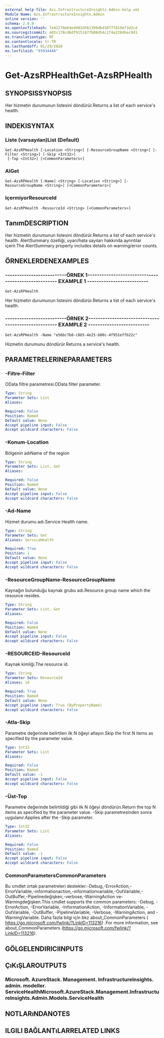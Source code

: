 ```yaml
---
external help file: Azs.InfrastructureInsights.Admin-help.xml
Module Name: Azs.InfrastructureInsights.Admin
online version: ''
schema: 2.0.0
ms.openlocfilehash: 7e42278eb4ed402d561399dbd1077f819ef3d2cd
ms.sourcegitcommit: 4d2c178cd6df9151877b08d54c1f4a228dbec9d1
ms.translationtype: MT
ms.contentlocale: tr-TR
ms.lasthandoff: 01/29/2020
ms.locfileid: "93934446"
---
```

# <span data-ttu-id="4c4b5-101">Get-AzsRPHealth</span><span class="sxs-lookup"><span data-stu-id="4c4b5-101">Get-AzsRPHealth</span></span>

## <span data-ttu-id="4c4b5-102">SYNOPSIS</span><span class="sxs-lookup"><span data-stu-id="4c4b5-102">SYNOPSIS</span></span>
<span data-ttu-id="4c4b5-103">Her hizmetin durumunun listesini döndürür.</span><span class="sxs-lookup"><span data-stu-id="4c4b5-103">Returns a list of each service's health.</span></span>

## <span data-ttu-id="4c4b5-104">INDEKI</span><span class="sxs-lookup"><span data-stu-id="4c4b5-104">SYNTAX</span></span>

### <span data-ttu-id="4c4b5-105">Liste (varsayılan)</span><span class="sxs-lookup"><span data-stu-id="4c4b5-105">List (Default)</span></span>
```
Get-AzsRPHealth [-Location <String>] [-ResourceGroupName <String>] [-Filter <String>] [-Skip <Int32>]
 [-Top <Int32>] [<CommonParameters>]
```

### <span data-ttu-id="4c4b5-106">Al</span><span class="sxs-lookup"><span data-stu-id="4c4b5-106">Get</span></span>
```
Get-AzsRPHealth [-Name] <String> [-Location <String>] [-ResourceGroupName <String>] [<CommonParameters>]
```

### <span data-ttu-id="4c4b5-107">Içermiyor</span><span class="sxs-lookup"><span data-stu-id="4c4b5-107">ResourceId</span></span>
```
Get-AzsRPHealth -ResourceId <String> [<CommonParameters>]
```

## <span data-ttu-id="4c4b5-108">Tanım</span><span class="sxs-lookup"><span data-stu-id="4c4b5-108">DESCRIPTION</span></span>
<span data-ttu-id="4c4b5-109">Her hizmetin durumunun listesini döndürür.</span><span class="sxs-lookup"><span data-stu-id="4c4b5-109">Returns a list of each service's health.</span></span> <span data-ttu-id="4c4b5-110">AlertSummary özelliği, uyarı/hata sayıları hakkında ayrıntılar içerir.</span><span class="sxs-lookup"><span data-stu-id="4c4b5-110">The AlertSummary property includes details on warning/error counts.</span></span>

## <span data-ttu-id="4c4b5-111">ÖRNEKLERDEN</span><span class="sxs-lookup"><span data-stu-id="4c4b5-111">EXAMPLES</span></span>

### <span data-ttu-id="4c4b5-112">--------------------------ÖRNEK 1--------------------------</span><span class="sxs-lookup"><span data-stu-id="4c4b5-112">-------------------------- EXAMPLE 1 --------------------------</span></span>
```
Get-AzsRPHealth
```

<span data-ttu-id="4c4b5-113">Her hizmetin durumunun listesini döndürür.</span><span class="sxs-lookup"><span data-stu-id="4c4b5-113">Returns a list of each service's health.</span></span>

### <span data-ttu-id="4c4b5-114">--------------------------ÖRNEK 2--------------------------</span><span class="sxs-lookup"><span data-stu-id="4c4b5-114">-------------------------- EXAMPLE 2 --------------------------</span></span>
```
Get-AzsRPHealth -Name "e56bc7b8-c8b5-4e25-b00c-4f951effb22c"
```

<span data-ttu-id="4c4b5-115">Hizmetin durumunu döndürür.</span><span class="sxs-lookup"><span data-stu-id="4c4b5-115">Returns a service's health.</span></span>

## <span data-ttu-id="4c4b5-116">PARAMETRELERINE</span><span class="sxs-lookup"><span data-stu-id="4c4b5-116">PARAMETERS</span></span>

### <span data-ttu-id="4c4b5-117">-Filtre</span><span class="sxs-lookup"><span data-stu-id="4c4b5-117">-Filter</span></span>
<span data-ttu-id="4c4b5-118">OData filtre parametresi.</span><span class="sxs-lookup"><span data-stu-id="4c4b5-118">OData filter parameter.</span></span>

```yaml
Type: String
Parameter Sets: List
Aliases: 

Required: False
Position: Named
Default value: None
Accept pipeline input: False
Accept wildcard characters: False
```

### <span data-ttu-id="4c4b5-119">-Konum</span><span class="sxs-lookup"><span data-stu-id="4c4b5-119">-Location</span></span>
<span data-ttu-id="4c4b5-120">Bölgenin adı</span><span class="sxs-lookup"><span data-stu-id="4c4b5-120">Name of the region</span></span>

```yaml
Type: String
Parameter Sets: List, Get
Aliases: 

Required: False
Position: Named
Default value: None
Accept pipeline input: False
Accept wildcard characters: False
```

### <span data-ttu-id="4c4b5-121">-Ad</span><span class="sxs-lookup"><span data-stu-id="4c4b5-121">-Name</span></span>
<span data-ttu-id="4c4b5-122">Hizmet durumu adı.</span><span class="sxs-lookup"><span data-stu-id="4c4b5-122">Service Health name.</span></span>

```yaml
Type: String
Parameter Sets: Get
Aliases: ServiceHealth

Required: True
Position: 1
Default value: None
Accept pipeline input: False
Accept wildcard characters: False
```

### <span data-ttu-id="4c4b5-123">-ResourceGroupName</span><span class="sxs-lookup"><span data-stu-id="4c4b5-123">-ResourceGroupName</span></span>
<span data-ttu-id="4c4b5-124">Kaynağın bulunduğu kaynak grubu adı.</span><span class="sxs-lookup"><span data-stu-id="4c4b5-124">Resource group name which the resource resides.</span></span>

```yaml
Type: String
Parameter Sets: List, Get
Aliases: 

Required: False
Position: Named
Default value: None
Accept pipeline input: False
Accept wildcard characters: False
```

### <span data-ttu-id="4c4b5-125">-RESOURCEID</span><span class="sxs-lookup"><span data-stu-id="4c4b5-125">-ResourceId</span></span>
<span data-ttu-id="4c4b5-126">Kaynak kimliği.</span><span class="sxs-lookup"><span data-stu-id="4c4b5-126">The resource id.</span></span>

```yaml
Type: String
Parameter Sets: ResourceId
Aliases: id

Required: True
Position: Named
Default value: None
Accept pipeline input: True (ByPropertyName)
Accept wildcard characters: False
```

### <span data-ttu-id="4c4b5-127">-Atla</span><span class="sxs-lookup"><span data-stu-id="4c4b5-127">-Skip</span></span>
<span data-ttu-id="4c4b5-128">Parametre değerinde belirtilen ilk N öğeyi atlayın.</span><span class="sxs-lookup"><span data-stu-id="4c4b5-128">Skip the first N items as specified by the parameter value.</span></span>

```yaml
Type: Int32
Parameter Sets: List
Aliases: 

Required: False
Position: Named
Default value: -1
Accept pipeline input: False
Accept wildcard characters: False
```

### <span data-ttu-id="4c4b5-129">-Üst</span><span class="sxs-lookup"><span data-stu-id="4c4b5-129">-Top</span></span>
<span data-ttu-id="4c4b5-130">Parametre değerinde belirtildiği gibi ilk N öğeyi döndürün.</span><span class="sxs-lookup"><span data-stu-id="4c4b5-130">Return the top N items as specified by the parameter value.</span></span>
<span data-ttu-id="4c4b5-131">-Skip parametresinden sonra uygulanır.</span><span class="sxs-lookup"><span data-stu-id="4c4b5-131">Applies after the -Skip parameter.</span></span>

```yaml
Type: Int32
Parameter Sets: List
Aliases: 

Required: False
Position: Named
Default value: -1
Accept pipeline input: False
Accept wildcard characters: False
```

### <span data-ttu-id="4c4b5-132">CommonParameters</span><span class="sxs-lookup"><span data-stu-id="4c4b5-132">CommonParameters</span></span>
<span data-ttu-id="4c4b5-133">Bu cmdlet ortak parametreleri destekler:-Debug,-ErrorAction,-ErrorVariable,-ınformationaction,-ınformationvariable,-OutVariable,-OutBuffer,-Pipelinedeğişken,-verbose,-WarningAction ve-Warningdeğişken.</span><span class="sxs-lookup"><span data-stu-id="4c4b5-133">This cmdlet supports the common parameters: -Debug, -ErrorAction, -ErrorVariable, -InformationAction, -InformationVariable, -OutVariable, -OutBuffer, -PipelineVariable, -Verbose, -WarningAction, and -WarningVariable.</span></span> <span data-ttu-id="4c4b5-134">Daha fazla bilgi için bkz about_CommonParameters ( https://go.microsoft.com/fwlink/?LinkID=113216) .</span><span class="sxs-lookup"><span data-stu-id="4c4b5-134">For more information, see about_CommonParameters (https://go.microsoft.com/fwlink/?LinkID=113216).</span></span>

## <span data-ttu-id="4c4b5-135">GÖLGELENDIRICI</span><span class="sxs-lookup"><span data-stu-id="4c4b5-135">INPUTS</span></span>

## <span data-ttu-id="4c4b5-136">ÇıKıŞLAR</span><span class="sxs-lookup"><span data-stu-id="4c4b5-136">OUTPUTS</span></span>

### <span data-ttu-id="4c4b5-137">Microsoft. AzureStack. Management. InfrastructureInsights. admin. modeller. ServiceHealth</span><span class="sxs-lookup"><span data-stu-id="4c4b5-137">Microsoft.AzureStack.Management.InfrastructureInsights.Admin.Models.ServiceHealth</span></span>

## <span data-ttu-id="4c4b5-138">NOTLARıNDA</span><span class="sxs-lookup"><span data-stu-id="4c4b5-138">NOTES</span></span>

## <span data-ttu-id="4c4b5-139">ILGILI BAĞLANTıLAR</span><span class="sxs-lookup"><span data-stu-id="4c4b5-139">RELATED LINKS</span></span>

